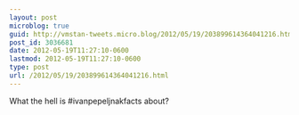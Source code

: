 ```yaml
---
layout: post
microblog: true
guid: http://vmstan-tweets.micro.blog/2012/05/19/203899614364041216.html
post_id: 3036681
date: 2012-05-19T11:27:10-0600
lastmod: 2012-05-19T11:27:10-0600
type: post
url: /2012/05/19/203899614364041216.html
---
```

What the hell is #ivanpepeljnakfacts about?
